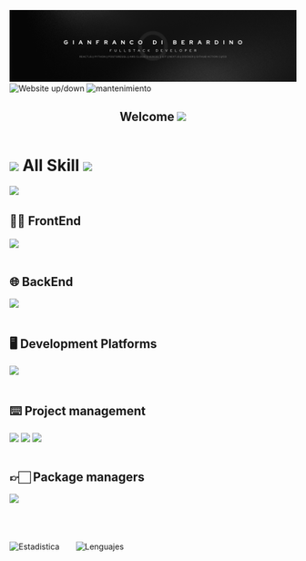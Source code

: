 ![image](https://github.com/GianfrancoD/GianfrancoD/blob/main/GianFranco%20Di%20Berardino.png)
![Website up/down](https://img.shields.io/website-up-down-green-red/http/web)
![mantenimiento](https://img.shields.io/badge/Maintenance%3F-Yes-red.svg)

<body>
   <header> 
    <nav>
      <h1 align="center">
         Welcome <img src="https://media.giphy.com/media/hvRJCLFzcasrR4ia7z/giphy.gif" width="35">
      </h1>
    </nav>
  </header>

  <h1>
    <img src = "https://media2.giphy.com/media/QssGEmpkyEOhBCb7e1/giphy.gif?cid=ecf05e47a0n3gi1bfqntqmob8g9aid1oyj2wr3ds3mg700bl&rid=giphy.gif" width = 25px />
      All Skill
     <img src = "https://media2.giphy.com/media/QssGEmpkyEOhBCb7e1/giphy.gif?cid=ecf05e47a0n3gi1bfqntqmob8g9aid1oyj2wr3ds3mg700bl&rid=giphy.gif" width = 25px />
  </h1>
  
  <img src = "https://skillicons.dev/icons?i=github,git,githubactions" width = 120px>
  
  <main>
    <section>
      <h2>👨‍💻 FrontEnd</h2>
      <article>
        <img src = "https://skillicons.dev/icons?i=html,css,js,ts,react,materialui,tailwind,styledcomponents" width = 300px align=center>
      </article>
      <br/>
      <h2>🌐 BackEnd</h2>
      <article>
        <img src = "https://skillicons.dev/icons?i=python,flask,postgres" width = 120px>
      </article>
      <br/>
      <h2>🖥 Development Platforms</h2>
      <article>
        <img src = "https://skillicons.dev/icons?i=aws,docker,vercel" width = 120px>
      </article>
      <br/>
      <h2>⌨️ Project management</h2>
      <article>
         <img src = "https://img.shields.io/badge/Notion-000000?style=for-the-badge&logo=notion&logoColor=white" width = 110px />
         <img src = "https://img.shields.io/badge/Jira-0052CC?style=for-the-badge&logo=Jira&logoColor=white" />
         <img src = "https://img.shields.io/badge/Trello-0052CC?style=for-the-badge&logo=trello&logoColor=white" />
      </article>
       <br/>
      <h2>👉🏻 Package managers</h2>
      <article>
        <img src = "https://skillicons.dev/icons?i=yarn,npm" width = 80px>
      </article>
       <br/>
       <br/>
       <br/>
    </section>
  </main>

</body>

 ![Estadistica](https://github-readme-stats.vercel.app/api?username=GianfrancoD&include_all_commits=true&count_private=true&show_icons=true&line_height=20&theme=blue-green) &ensp;&ensp;&ensp;
 ![Lenguajes](https://github-readme-stats.vercel.app/api/top-langs/?username=GianfrancoD&theme=blue-green)


